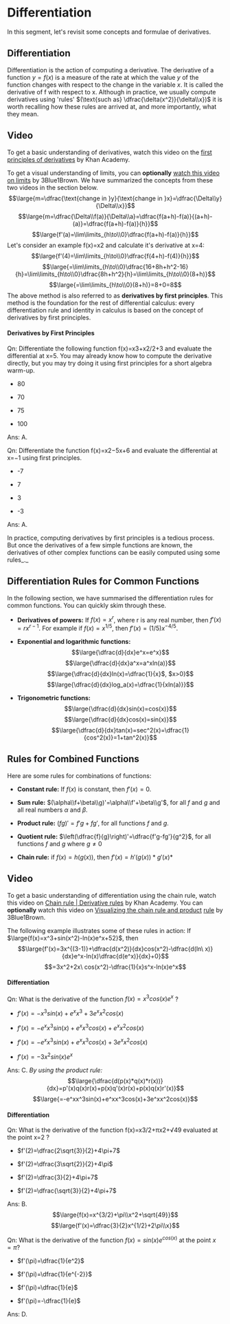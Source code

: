 # Differentiation

In this segment, let's revisit some concepts and formulae of derivatives.

## **Differentiation**

Differentiation is the action of computing a derivative. The derivative of a function $y=f(x)$ is a measure of the rate at which the value $y$ of the function changes with respect to the change in the variable $x$. It is called the derivative of f with respect to x.
Although in practice, we usually compute derivatives using 'rules' $(\text{such as} \dfrac{\delta(x^2)}{\delta\\x})$ it is worth recalling how these rules are arrived at, and more importantly, what they mean.

## Video

To get a basic understanding of derivatives, watch this video on the [first principles of derivatives](https://www.youtube.com/watch?v=ay8838UZ4nM&index=18&list=PL19E79A0638C8D449) by Khan Academy.

To get a visual understanding of limits, you can **optionally** [watch this video on limits](https://www.youtube.com/watch?v=kfF40MiS7zA&list=PLZHQObOWTQDMsr9K-rj53DwVRMYO3t5Yr&index=7) by 3Blue1Brown. We have summarized the concepts from these two videos in the section below. 
$$\large{m=\dfrac{\text{change in }y}{\text{change in }x}=\dfrac{\Delta\\y}{\Delta\\x}}$$
$$\large{m=\dfrac{\Delta\\f(a)}{\Delta\\a}=\dfrac{f(a+h)-f(a)}{(a+h)-(a)}=\dfrac{f(a+h)-f(a)}{h}}$$
$$\large{f'(a)=\lim\limits_{h\to\\0}\dfrac{f(a+h)-f(a)}{h}}$$
 Let's consider an example f(x)=x2 and calculate it's derivative at x=4: 
 $$\large{f'(4)=\lim\limits_{h\to\\0}\dfrac{f(4+h)-f(4)}{h}}$$
 $$\large{=\lim\limits_{h\to\\0}\dfrac{16+8h+h^2-16}{h}=\lim\limits_{h\to\\0}\dfrac{8h+h^2}{h}=\lim\limits_{h\to\\0}(8+h)}$$
 $$\large{=\lim\limits_{h\to\\0}(8+h)}=8+0=8$$
 The above method is also referred to as **derivatives by first principles**. This method is the foundation for the rest of differential calculus: every differentiation rule and identity in calculus is based on the concept of derivatives by first principles.

#### Derivatives by First Principles

Qn: Differentiate the following function f(x)=x3+x2/2+3 and evaluate the differential at x=5. You may already know how to compute the derivative directly, but you may try doing it using first principles for a short algebra warm-up.  

- 80

- 70

- 75

- 100

Ans: A.

Qn: Differentiate the function f(x)=x2−5x+6 and evaluate the differential at x=−1 using first principles.  

- -7

- 7

- 3

- -3

Ans: A.

In practice, computing derivatives by first principles is a tedious process. But once the derivatives of a few simple functions are known, the derivatives of other complex functions can be easily computed using some rules_._

## **Differentiation Rules for Common Functions**

In the following section, we have summarised the differentiation rules for common functions. You can quickly skim through these.

- **Derivatives of powers:** 
	If $f(x)=x^r$, where r is any real number, then $f'(x)=rx^{r-1}$. For example if $f(x)=x^{1/5}$, then $f'(x)=(1/5)x^{-4/5}$.

- **Exponential and logarithmic functions:**
	$$\large{\dfrac{d}{dx}e^x=e^x}$$
	$$\large{\dfrac{d}{dx}a^x=a^xln(a)}$$
	$$\large{\dfrac{d}{dx}ln(x)=\dfrac{1}{x}$, $x>0}$$
	$$\large{\dfrac{d}{dx}log_a(x)=\dfrac{1}{xln(a)}}$$

- **Trigonometric functions:** 
	$$\large{\dfrac{d}{dx}sin(x)=cos(x)}$$
	$$\large{\dfrac{d}{dx}cos(x)=sin(x)}$$
	$$\large{\dfrac{d}{dx}tan(x)=sec^2(x)=\dfrac{1}{cos^2(x)}=1+tan^2(x)}$$


## Rules for Combined Functions

Here are some rules for combinations of functions: 

- **Constant rule:** If $f(x)$ is constant, then $f'(x)=0$.

- **Sum rule:** $(\alpha\\f+\beta\\g)'=\alpha\\f'+\beta\\g'$, for all $f$ and $g$ and all real numbers $\alpha$ and $\beta$.

- **Product rule:** $(fg)'=f'g+fg'$, for all functions $f$ and $g$.

- **Quotient rule:** $\left(\dfrac{f}{g}\right)'=\dfrac{f'g-fg'}{g^2}$, for all functions $f$ and $g$ where $g\ne0$

- **Chain rule:** if $f(x)=h(g(x))$, then $f'(x)=h'(g(x))*g'(x)*$

## Video

To get a basic understanding of differentiation using the chain rule, watch this video on [Chain rule | Derivative rules](https://www.youtube.com/watch?v=0T0QrHO56qg) by Khan Academy. You can **optionally** watch this video on [Visualizing the chain rule and product](https://www.youtube.com/watch?v=YG15m2VwSjA) [rule](https://www.youtube.com/watch?v=YG15m2VwSjA) by 3Blue1Brown.

The following example illustrates some of these rules in action:
If $\large{f(x)=x^3+sin(x^2)-ln(x)e^x+52}$, then
$$\large{f'(x)=3x^{(3-1)}+\dfrac{d(x^2)}{dx}cos(x^2)-\dfrac{d(ln\ x)}{dx}e^x-ln(x)\dfrac{d(e^x)}{dx}+0}$$
$$=3x^2+2x\ cos(x^2)-\dfrac{1}{x}s^x-ln(x)e^x$$

#### Differentiation

Qn: What is the derivative of the function $f(x)=x^3cos(x)e^x$ ?  

- $f'(x)=-x^3sin(x)+e^xx^3+3e^xx^2cos(x)$

- $f'(x)=-e^xx^3sin(x)+e^xx^3cos(x)+e^xx^2cos(x)$

- $f'(x)=-e^xx^3sin(x)+e^xx^3cos(x)+3e^xx^2cos(x)$

- $f'(x)=-3x^2sin(x)e^x$

Ans: C. *By using the product rule:*
$$\large{\dfrac{d(p(x)*q(x)*r(x))}{dx}=p'(x)q(x)r(x)+p(x)q'(x)r(x)+p(x)q(x)r'(x)}$$
$$\large{=-e^xx^3sin(x)+e^xx^3cos(x)+3e^xx^2cos(x)}$$

#### Differentiation

Qn: What is the derivative of the function f(x)=x3/2+πx2+√49 evaluated at the point x=2 ?

- $f'(2)=\dfrac{2\sqrt{3}}{2}+4\pi+7$

- $f'(2)=\dfrac{3\sqrt{2}}{2}+4\pi$

- $f'(2)=\dfrac{3}{2}+4\pi+7$

- $f'(2)=\dfrac{\sqrt{3}}{2}+4\pi+7$

Ans: B. 
$$\large{f(x)=x^{3/2}+\pi\\x^2+\sqrt{49}}$$
$$\large{f'(x)=\dfrac{3}{2}x^{1/2}+2\pi\\x}$$

Qn: What is the derivative of the function $f(x)=sin(x)e^{cos(x)}$ at the point $x=\pi$?  

- $f'(\pi)=\dfrac{1}{e^2}$

- $f'(\pi)=\dfrac{1}{e^{-2}}$

- $f'(\pi)=\dfrac{1}{e}$

- $f'(\pi)=-\dfrac{1}{e}$

Ans: D.
